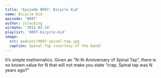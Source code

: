 ```yaml
---
title: 'Episode 0097: Bicycle Kid'
name: Bicycle Kid
episode: '0097'
author: jclacking
airdate: '2012-03-14'
playlist: '0097-bicycle-kid'
image:
  src: podcast/0097-spinal-tap.jpg
  caption: Spinal Tap (courtesy of the band)
---
```

It’s simple mathematics. Given an “N-th Anniversary of Spinal Tap”, there is no known value for N that will not make you state “crap, Spinal tap was N years ago?”
